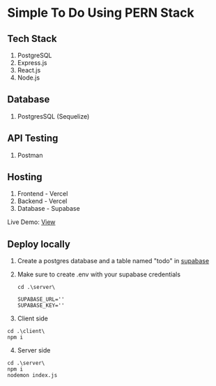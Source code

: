 # Simple To Do Using PERN Stack

## Tech Stack
1. PostgreSQL
2. Express.js
3. React.js
4. Node.js

## Database
1. PostgresSQL (Sequelize)

## API Testing
1. Postman

## Hosting
1. Frontend - Vercel
2. Backend - Vercel
3. Database - Supabase

Live Demo: [View](https://pern-todo-app-client-kt8xcb4qz-thakshakas-projects.vercel.app/)

## Deploy locally

1. Create a postgres database and a table named "todo" in [supabase](supabase.com)

2. Make sure to create .env with your supabase credentials
   ```
   cd .\server\
   ```
   ```
   SUPABASE_URL=''
   SUPABASE_KEY=''
   ```

3. Client side
  ```
  cd .\client\
  npm i
  ```

4. Server side
  ```
  cd .\server\
  npm i
  nodemon index.js
  ```

